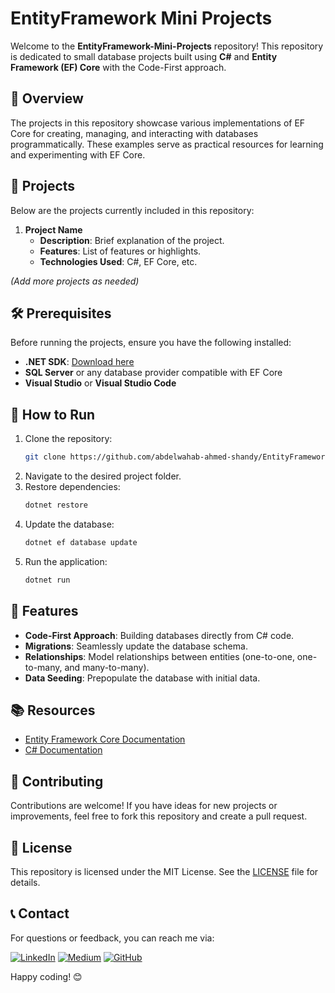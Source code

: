 # EntityFramework Mini Projects

Welcome to the **EntityFramework-Mini-Projects** repository! This repository is dedicated to small database projects built using **C#** and **Entity Framework (EF) Core** with the Code-First approach.

## 🚀 Overview
The projects in this repository showcase various implementations of EF Core for creating, managing, and interacting with databases programmatically. These examples serve as practical resources for learning and experimenting with EF Core.

## 📁 Projects
Below are the projects currently included in this repository:

1. **Project Name**
   - **Description**: Brief explanation of the project.
   - **Features**: List of features or highlights.
   - **Technologies Used**: C#, EF Core, etc.

_(Add more projects as needed)_

## 🛠️ Prerequisites
Before running the projects, ensure you have the following installed:

- **.NET SDK**: [Download here](https://dotnet.microsoft.com/download)
- **SQL Server** or any database provider compatible with EF Core
- **Visual Studio** or **Visual Studio Code**

## 📜 How to Run
1. Clone the repository:
   ```bash
   git clone https://github.com/abdelwahab-ahmed-shandy/EntityFramework-Mini-Projects.git
   ```
2. Navigate to the desired project folder.
3. Restore dependencies:
   ```bash
   dotnet restore
   ```
4. Update the database:
   ```bash
   dotnet ef database update
   ```
5. Run the application:
   ```bash
   dotnet run
   ```

## 🌟 Features
- **Code-First Approach**: Building databases directly from C# code.
- **Migrations**: Seamlessly update the database schema.
- **Relationships**: Model relationships between entities (one-to-one, one-to-many, and many-to-many).
- **Data Seeding**: Prepopulate the database with initial data.

## 📚 Resources
- [Entity Framework Core Documentation](https://learn.microsoft.com/en-us/ef/core/)
- [C# Documentation](https://learn.microsoft.com/en-us/dotnet/csharp/)

## 🤝 Contributing
Contributions are welcome! If you have ideas for new projects or improvements, feel free to fork this repository and create a pull request.

## 📄 License
This repository is licensed under the MIT License. See the [LICENSE](LICENSE) file for details.

## 📞 Contact
For questions or feedback, you can reach me via:

[![LinkedIn](https://img.shields.io/badge/Followers-4000-blue?style=for-the-badge&logo=linkedin&logoColor=white)](https://www.linkedin.com/in/abdelwahab-shandy/)
[![Medium](https://img.shields.io/badge/Followers-25-brightgreen?style=for-the-badge&logo=medium&logoColor=white)](https://medium.com/@abdelwahabshandy)
[![GitHub](https://img.shields.io/badge/GitHub-333333?style=for-the-badge&logo=github&logoColor=white)](https://github.com/abdelwahab-shandy)

Happy coding! 😊
